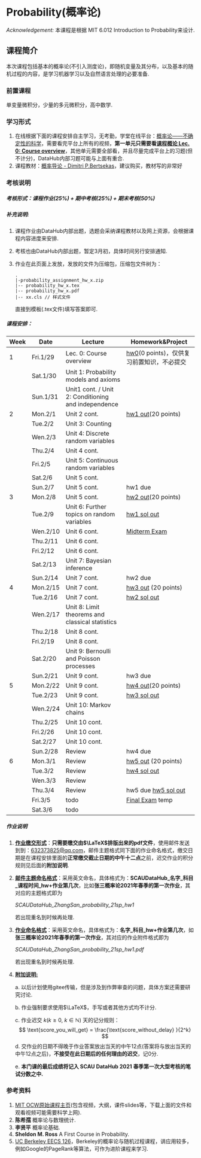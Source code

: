 # Probability(概率论)

*Acknowledgement:* 本课程是根据 MIT 6.012 Introduction to Probability来设计.

## 课程简介

本次课程包括基本的概率论(不引入测度论)，即随机变量及其分布，以及基本的随机过程的内容，是学习机器学习以及自然语言处理的必要准备.

### 前置课程

单变量微积分，少量的多元微积分，高中数学.

### 学习形式

1. 在线根据下面的课程安排自主学习，无考勤，学堂在线平台：[概率论——不确定性的科学](https://www.xuetangx.com/course/MITX07011000210/5883955)，需要看完平台上所有的视频，**第一单元只需要看<u>课程概论 Lec. 0: Course overview</u>**，其他单元需要全部看，并且尽量完成平台上的习题(但不计分)，DataHub内部习题可能与上面有重合.
2. 课程教材：[概率导论 - Dimitri P.Bertsekas](https://detail.tmall.com/item.htm?spm=a230r.1.14.30.77aa1d8eGclXOL&id=525859904757&ns=1&abbucket=20)，建议购买，教材写的非常好

### 考核说明

##### 考核形式：课程作业(25%) + 期中考核(25%) + 期末考核(50%)

##### 补充说明:

1. 课程作业由DataHub内部出题，选题会采纳课程教材以及网上资源，会根据课程内容进度来安排.

2. 考核也由DataHub内部出题，暂定3月初，具体时间另行安排通知.

3. 作业在此页面上发放，发放的文件为压缩包，压缩包文件树为：

   ```
   .
   |-probability_assignment_hw_x.zip
   |-- probability_hw_x.tex
   |-- probability_hw_x.pdf
   |-- xx.cls // 样式文件
   ```
	
	直接到模板(.tex文件)填写答案即可.



##### 课程安排：

| Week | Date     | Lecture                                             | Homework&Project                                             |
| ---- | -------- | --------------------------------------------------- | ------------------------------------------------------------ |
| 1    | Fri.1/29 | Lec. 0: Course overview                             | [hw0](https://www.jianguoyun.com/p/DSMQRywQuI-XCRiqxt0D)(0 points)，仅供复习前置知识，不必提交 |
|      | Sat.1/30 | Unit 1: Probability models and axioms               |                                                              |
|      | Sun.1/31 | Unit1 cont. / Unit 2: Conditioning and independence |                                                              |
| 2    | Mon.2/1  | Unit 2 cont.                                        | [hw1 out](https://www.jianguoyun.com/p/DWITgf8QuI-XCRiuuN4D)(20 points) |
|      | Tue.2/2  | Unit 3: Counting                                    |                                                              |
|      | Wen.2/3  | Unit 4: Discrete random variables                   |                                                              |
|      | Thu.2/4  | Unit 4 cont.                                        |                                                              |
|      | Fri.2/5  | Unit 5: Continuous random variables                 |                                                              |
|      | Sat.2/6  | Unit 5 cont.                                        |                                                              |
|      | Sun.2/7  | Unit 5 cont.                                        | hw1 due                                                      |
| 3    | Mon.2/8  | Unit 5 cont.                                        | [hw2 out](https://www.jianguoyun.com/p/DWEWQS4QuI-XCRjNp-AD)(20 points) |
|      | Tue.2/9  | Unit 6: Further topics on random variables          | [hw1 sol out](todo)                                          |
|      | Wen.2/10 | Unit 6 cont.                                        | [Midterm Exam]()                                             |
|      | Thu.2/11 | Unit 6 cont.                                        |                                                              |
|      | Fri.2/12 | Unit 6 cont.                                        |                                                              |
|      | Sat.2/13 | Unit 7: Bayesian inference                          |                                                              |
|      | Sun.2/14 | Unit 7 cont.                                        | hw2 due                                                      |
| 4    | Mon.2/15 | Unit 7 cont.                                        | [hw3 out](https://www.jianguoyun.com/p/DblJCV4QuI-XCRiqxecD) (20 points) |
|      | Tue.2/16 | Unit 7 cont.                                        | [hw2 sol out](todo)                                          |
|      | Wen.2/17 | Unit 8: Limit theorems and classical statistics     |                                                              |
|      | Thu.2/18 | Unit 8 cont.                                        |                                                              |
|      | Fri.2/19 | Unit 8 cont.                                        |                                                              |
|      | Sat.2/20 | Unit 9: Bernoulli and Poisson processes             |                                                              |
|      | Sun.2/21 | Unit 9 cont.                                        | hw3 due                                                      |
| 5    | Mon.2/22 | Unit 9 cont.                                        | [hw4 out](todo)(20 points)                                   |
|      | Tue.2/23 | Unit 9 cont.                                        | [hw3 sol out]()                                              |
|      | Wen.2/24 | Unit 10: Markov chains                              |                                                              |
|      | Thu.2/25 | Unit 10 cont.                                       |                                                              |
|      | Fri.2/26 | Unit 10 cont.                                       |                                                              |
|      | Sat.2/27 | Unit 10 cont.                                       |                                                              |
|      | Sun.2/28 | Review                                              | hw4 due                                                      |
| 6    | Mon.3/1  | Review                                              | [hw5 out]() (20 points)                                      |
|      | Tue.3/2  | Review                                              | [hw4 sol out](todo)                                          |
|      | Wen.3/3  | Review                                              |                                                              |
|      | Thu.3/4  | Review                                              | hw5 due [hw5 sol out](todo)                                  |
|      | Fri.3/5  | todo                                                | [Final Exam](todo) temp                                      |
|      | Sat.3/6  | todo                                                |                                                              |

##### 作业说明

1. **<u>作业缴交形式</u>**：**只需要缴交由$\LaTeX$排版出来的pdf文件**，使用邮件发送到到：632373825@qq.com，邮件主题格式同下面的作业命名格式，缴交日期是在课程安排里面的**正常缴交截止日期的中午十二点**之前，迟交作业的积分规则见后面的**附加说明**.

2. **<u>邮件主题命名格式</u>**：采用英文命名，具体格式为：**SCAUDataHub\_名字\_科目\_课程时间\_hw+作业第几次**，比如**张三概率论2021年春季的第一次作业**，其对应的主题格式即为

   *SCAUDataHub_ZhangSan\_probability\_21sp_hw1*

   若出现重名到时候再处理.

3. **<u>作业命名格式</u>**：采用英文命名，具体格式为：**名字\_科目\_hw+作业第几次**，如**张三概率论2021年春季的第一次作业**，其对应的作业附件格式即为

   *SCAUDataHub_ZhangSan\_probability\_21sp_hw1.pdf*

   若出现重名到时候再处理.

4. **<u>附加说明:</u>**

   a. 以后计划使用gitee传输，但是涉及到作弊审查的问题，具体方案还需要研究讨论.

   b. 作业强制要求使用$\LaTeX$，手写或者其他方式均不计分.

   c. 作业迟交 $k(k \geq 0, ~k \in \mathbb{N})$ 天的记分规则：
   $$
   \text{score_you_will_get} = \frac{\text{score_without_delay}  }{2^k}
   $$
   d. 交作业的日期不得晚于作业答案放出当天的中午12点(答案将与放出当天的中午12点之后)，**不接受在此日期后的任何理由的迟交**，记0分.

   e. **本门课的最后成绩将记入 SCAU DataHub 2021 春季第一次大型考核的笔试分数之中.**

### 参考资料

1. [MIT OCW原始课程主页](https://ocw.mit.edu/resources/res-6-012-introduction-to-probability-spring-2018/)(包含视频，大纲，课件slides等，下载上面的文件和观看视频可能需要科学上网).
2. **陈希孺** 概率论与数理统计.
3. **李贤平** 概率论基础.
4. **Sheldon M. Ross** A First Course in Probability.
5. [UC Berkeley EECS 126](https://inst.eecs.berkeley.edu/~ee126/fa20/)，Berkeley的概率论与随机过程课程，讲应用较多，例如Google的PageRank等算法，可作为进阶课程来学习.

